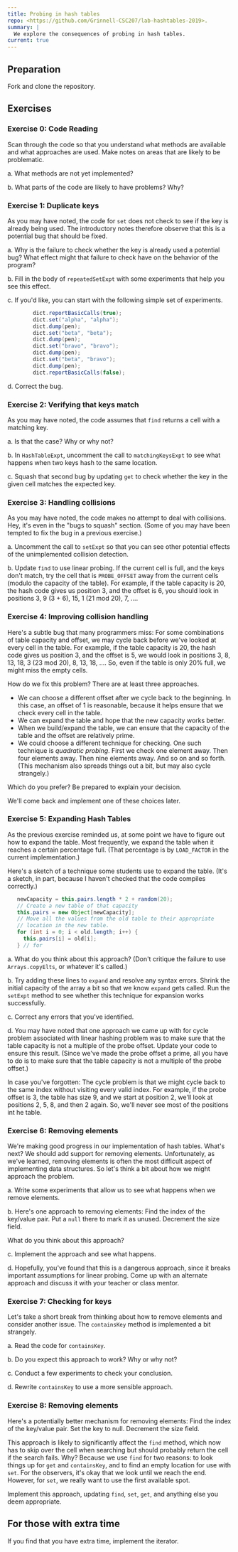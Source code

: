 ```yaml
---
title: Probing in hash tables
repo: <https://github.com/Grinnell-CSC207/lab-hashtables-2019>.
summary: |
  We explore the consequences of probing in hash tables.
current: true
---
```

Preparation
-----------

Fork and clone the repository.

Exercises
---------

### Exercise 0: Code Reading

Scan through the code so that you understand what methods are
available and what approaches are used.  Make notes on areas
that are likely to be problematic.

a. What methods are not yet implemented?

b. What parts of the code are likely to have problems?  Why?

### Exercise 1: Duplicate keys

As you may have noted, the code for `set` does not check to see if
the key is already being used.  The introductory notes therefore
observe that this is a potential bug that should be fixed.

a. Why is the failure to check whether the key is already used a 
potential bug?  What effect might that failure to check have on the
behavior of the program?

b. Fill in the body of `repeatedSetExpt` with some experiments that
help you see this effect.

c. If you'd like, you can start with the following simple set of 
experiments.

```java
        dict.reportBasicCalls(true);
        dict.set("alpha", "alpha");
        dict.dump(pen);
        dict.set("beta", "beta");
        dict.dump(pen);
        dict.set("bravo", "bravo");
        dict.dump(pen);
        dict.set("beta", "bravo");
        dict.dump(pen);
        dict.reportBasicCalls(false);
```

d. Correct the bug.

### Exercise 2: Verifying that keys match

As you may have noted, the code assumes that `find`
returns a cell with a matching key.  

a. Is that the case?  Why or why not?

b. In `HashTableExpt`, uncomment the call to `matchingKeysExpt` to
see what happens when two keys hash to the same location.

c. Squash that second bug by updating `get` to check whether the
key in the given cell matches the expected key.

### Exercise 3: Handling collisions

As you may have noted, the code makes no attempt to deal with
collisions.  Hey, it's even in the "bugs to squash" section.  (Some
of you may have been tempted to fix the bug in a previous
exercise.)

a. Uncomment the call to `setExpt` so that you can see other potential
effects of the unimplemented collision detection.

b. Update `find` to use linear probing.  If the current cell is
full, and the keys don't match, try the cell that is `PROBE_OFFSET`
away from the current cells (modulo the capacity of the table).
For example, if the table capacity is 20, the hash code gives us
position 3, and the offset is 6, you should look in positions 3, 9
(3 + 6), 15, 1 (21 mod 20), 7, ....

### Exercise 4: Improving collision handling

Here's a subtle bug that many programmers miss: For some combinations
of table capacity and offset, we may cycle back before we've looked
at every cell in the table.  For example, if the table capacity is
20, the hash code gives us position 3, and the offset is 5, we would
look in positions 3, 8, 13, 18, 3 (23 mod 20), 8, 13, 18, ....  So,
even if the table is only 20% full, we might miss the empty cells.

How do we fix this problem?  There are at least three approaches.

* We can choose a different offset after we cycle back to the
     beginning.  In this case, an offset of 1 is reasonable, because it
     helps ensure that we check every cell in the table.
* We can expand the table and hope that the new capacity works better.
* When we build/expand the table, we can ensure that the capacity of 
  the table and the offset are relatively prime.
* We could choose a different technique for checking.  One such 
  technique is *quadratic probing*.  First we check one element away.
  Then four elements away.  Then nine elements away.  And so on and
  so forth.  (This mechanism also spreads things out a bit, but may
  also cycle strangely.)

Which do you prefer?  Be prepared to explain your decision.

We'll come back and implement one of these choices later.

### Exercise 5: Expanding Hash Tables

As the previous exercise reminded us, at some point we have to figure out
how to expand the table.  Most frequently, we expand the table when it
reaches a certain percentage full. (That percentage is by 
`LOAD_FACTOR` in the current implementation.)

Here's a sketch of a technique some students use to expand the table.
(It's a sketch, in part, because I haven't checked that the code 
compiles correctly.)

```java
   newCapacity = this.pairs.length * 2 + random(20);
   // Create a new table of that capacity
   this.pairs = new Object[newCapacity];
   // Move all the values from the old table to their appropriate 
   // location in the new table.
   for (int i = 0; i < old.length; i++) {
     this.pairs[i] = old[i];
   } // for
```

a. What do you think about this approach?  (Don't critique the failure
to use `Arrays.copyElts`, or whatever it's called.)

b. Try adding these lines to `expand` and resolve any syntax errors.
Shrink the initial capacity of the array a bit so that we know
`expand` gets called.  Run the `setExpt` method to see whether this
technique for expansion works successfully.

c. Correct any errors that you've identified.

d. You may have noted that one approach we came up with for cycle
problem associated with linear hashing problem was to make sure that the
table capacity is not a multiple of the probe offset.  Update your code
to ensure this result.  (Since we've made the probe offset a prime,
all you have to do is to make sure that the table capacity is not a
multiple of the probe offset.)

In case you've forgotten: The cycle problem is that we might cycle
back to the same index without visiting every valid index.  For example,
if the probe offset is 3, the table has size 9, and we start at position
2, we'll look at positions 2, 5, 8, and then 2 again.  So, we'll never
see most of the positions int he table.

### Exercise 6: Removing elements

We're making good progress in our implementation of hash tables.  What's
next?  We should add support for removing elements.  Unfortunately,
as we've learned, removing elements is often the most difficult aspect
of implementing data structures.  So let's think a bit about how we
might approach the problem.

a. Write some experiments that allow us to see what happens when
we remove elements.

b. Here's one approach to removing elements: Find the index of the
key/value pair.  Put a `null` there to mark it as unused.
Decrement the size field.  

What do you think about this approach?

c. Implement the approach and see what happens.

d. Hopefully, you've found that this is a dangerous approach, since
it breaks important assumptions for linear probing.  Come up with an
alternate approach and discuss it with your teacher or class mentor.

### Exercise 7: Checking for keys

Let's take a short break from thinking about how to remove elements
and consider another issue.  The `containsKey`
method is implemented a bit strangely.

a. Read the code for `containsKey`.

b. Do you expect this approach to work?  Why or why not?

c. Conduct a few experiments to check your conclusion.

d. Rewrite `containsKey` to use a more sensible approach.

### Exercise 8: Removing elements

Here's a potentially better mechanism for removing elements: Find
the index of the key/value pair.  Set the key to null.   Decrement
the size field.

This approach is likely to significantly affect the `find` method,
which now has to skip over the cell when searching but should
probably return the cell if the search fails.  Why?  Because we use
`find` for two reasons: to look things up for `get` and `containsKey`,
and to find an empty location for use with `set`.  For the observers,
it's okay that we look until we reach the end.  However, for `set`,
we really want to use the first available spot.

Implement this approach, updating `find`, `set`, `get`, and anything
else you deem appropriate.

For those with extra time
-------------------------

If you find that you have extra time, implement the iterator.
